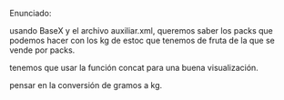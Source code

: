 Enunciado:

usando BaseX y el archivo auxiliar.xml, queremos saber los packs que podemos hacer con los kg de estoc que tenemos de fruta de la que se vende por packs.

tenemos que usar la función concat para una buena visualización.

pensar en la conversión de gramos a kg.

